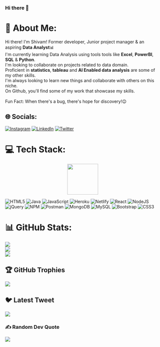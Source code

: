 ### Hi there 👋

<!--
**Shivam-Uniyal/Shivam-Uniyal** is a ✨ _special_ ✨ repository because its `README.md` (this file) appears on your GitHub profile.

Here are some ideas to get you started:

- 🔭 I’m currently working on ...
- 🌱 I’m currently learning ...
- 👯 I’m looking to collaborate on ...
- 🤔 I’m looking for help with ...
- 💬 Ask me about ...
- 📫 How to reach me: ...
- 😄 Pronouns: ...
- ⚡ Fun fact: ...
-->

# 💫 About Me:
Hi there! I'm Shivam! Former developer, Junior project manager & an aspiring **Data Analyst**📊<br>I'm currently learning Data Analysis using tools tools like **Excel**, **PowerBI**, **SQL** & **Python**.<br>I'm looking to collaborate on projects related to data domain.<br>Proficient in **statistics**, **tableau** and **AI Enabled data analysis** are some of my other skills.<br>I'm always looking to learn new things and collaborate with others on this niche.<br>On Github, you'll find some of my work that showcase my skills.<br><br>Fun Fact: When there's a bug, there's hope for discovery!😉


## 🌐 Socials:
[![Instagram](https://img.shields.io/badge/Instagram-%23E4405F.svg?logo=Instagram&logoColor=white)](https://instagram.com/ig_shivam25) [![LinkedIn](https://img.shields.io/badge/LinkedIn-%230077B5.svg?logo=linkedin&logoColor=white)](https://linkedin.com/in/shivam-uniyal-5494951ba) [![Twitter](https://img.shields.io/badge/Twitter-%231DA1F2.svg?logo=Twitter&logoColor=white)](https://twitter.com/@its_Shivamstwt) 

# 💻 Tech Stack:
<div id="header" align="center">
  <img src="https://media.giphy.com/media/M9gbBd9nbDrOTu1Mqx/giphy.gif" width="100"/>
</div>

![HTML5](https://img.shields.io/badge/html5-%23E34F26.svg?style=flat&logo=html5&logoColor=white) ![Java](https://img.shields.io/badge/java-%23ED8B00.svg?style=flat&logo=java&logoColor=white) ![JavaScript](https://img.shields.io/badge/javascript-%23323330.svg?style=flat&logo=javascript&logoColor=%23F7DF1E) ![Heroku](https://img.shields.io/badge/heroku-%23430098.svg?style=flat&logo=heroku&logoColor=white) ![Netlify](https://img.shields.io/badge/netlify-%23000000.svg?style=flat&logo=netlify&logoColor=#00C7B7) ![React](https://img.shields.io/badge/react-%2320232a.svg?style=flat&logo=react&logoColor=%2361DAFB) ![NodeJS](https://img.shields.io/badge/node.js-6DA55F?style=flat&logo=node.js&logoColor=white) ![jQuery](https://img.shields.io/badge/jquery-%230769AD.svg?style=flat&logo=jquery&logoColor=white) ![NPM](https://img.shields.io/badge/NPM-%23000000.svg?style=flat&logo=npm&logoColor=white) ![Postman](https://img.shields.io/badge/Postman-FF6C37?style=flat&logo=postman&logoColor=white) ![MongoDB](https://img.shields.io/badge/MongoDB-%234ea94b.svg?style=flat&logo=mongodb&logoColor=white) ![MySQL](https://img.shields.io/badge/mysql-%2300f.svg?style=flat&logo=mysql&logoColor=white) ![Bootstrap](https://img.shields.io/badge/bootstrap-%23563D7C.svg?style=flat&logo=bootstrap&logoColor=white) ![CSS3](https://img.shields.io/badge/css3-%231572B6.svg?style=flat&logo=css3&logoColor=white)
# 📊 GitHub Stats:
![](https://github-readme-stats.vercel.app/api?username=Shivam-Uniyal&theme=shades-of-purple&hide_border=false&include_all_commits=false&count_private=false)<br/>
![](https://github-readme-streak-stats.herokuapp.com/?user=Shivam-Uniyal&theme=shades-of-purple&hide_border=false)<br/>
![](https://github-readme-stats.vercel.app/api/top-langs/?username=Shivam-Uniyal&theme=shades-of-purple&hide_border=false&include_all_commits=false&count_private=false&layout=compact)

## 🏆 GitHub Trophies
![](https://github-profile-trophy.vercel.app/?username=Shivam-Uniyal&theme=buddhism&no-frame=true&no-bg=true&margin-w=4)

## 🐦 Latest Tweet
[![](https://gtce.itsvg.in/api?username=@its_Shivamstwt)](https://github.com/VishwaGauravIn/github-twitter-card-embed)

### ✍️ Random Dev Quote
![](https://quotes-github-readme.vercel.app/api?type=horizontal&theme=radical)


<!-- Proudly created with GPRM ( https://gprm.itsvg.in ) -->
